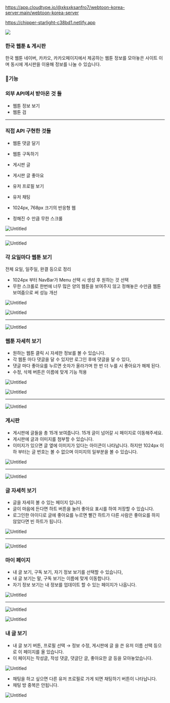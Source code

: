 https://app.cloudtype.io/@xksxksanfro7/webtoon-korea-server:main/webtoon-korea-server

https://chipper-starlight-c38bd1.netlify.app



<img src="https://prod-files-secure.s3.us-west-2.amazonaws.com/4244dcbc-f2f8-401c-ba8d-cde5ce468d2d/e1728aa1-86b9-4bbc-8d7d-75166021af3b/%EB%A9%94%EC%9D%B8.png"/>

### 한국 웹툰 & 게시판

한국 웹툰 네이버, 카카오, 카카오페이지에서 제공하는 웹툰 정보를 모아놓은 사이트 이며 동시에 게시판을 이용해 정보를 나눌 수 있습니다.

### 🔨기능

### 외부 API에서 받아온 것 들

- 웹툰 정보 보기
- 웹툰 검

---

### 직접 API 구현한 것들

- 웹툰 댓글 달기
- 웹툰 구독하기
- 게시판 글
- 게시판 글 좋아요
- 유저 프로필 보기
- 유저 채팅

- 1024px, 768px 크기의 반응형 웹
- 정해진 수 만큼 무한 스크롤

![Untitled](https://prod-files-secure.s3.us-west-2.amazonaws.com/4244dcbc-f2f8-401c-ba8d-cde5ce468d2d/f333d177-721b-4c48-b6bc-2a887ff8adc4/Untitled.png)

---

![Untitled](https://prod-files-secure.s3.us-west-2.amazonaws.com/4244dcbc-f2f8-401c-ba8d-cde5ce468d2d/a455cbf3-33c4-4910-b96d-f959287dd15f/Untitled.png)

### 각 요일마다 웹툰 보기

전체 요일, 일주일, 완결 등으로 정리

- 1024px 부터 NavBar가 Menu 선택 시 생성 후 원하는 것 선택
- 무한 스크롤로 한번에 너무 많은 양의 웹툰을 보여주지 않고 정해놓은 수만큼 웹툰 보여줌으로 써 성능 개선

![Untitled](https://prod-files-secure.s3.us-west-2.amazonaws.com/4244dcbc-f2f8-401c-ba8d-cde5ce468d2d/e9f40da6-98c3-426c-96fc-d34c22e77e30/Untitled.png)

![Untitled](https://prod-files-secure.s3.us-west-2.amazonaws.com/4244dcbc-f2f8-401c-ba8d-cde5ce468d2d/913f14f9-2c43-4e1f-8a79-43b7456c403d/Untitled.png)

---

![Untitled](https://prod-files-secure.s3.us-west-2.amazonaws.com/4244dcbc-f2f8-401c-ba8d-cde5ce468d2d/88b9e553-ae92-4b9a-ae50-fc5f832f5c0a/Untitled.png)

### 웹툰 자세히 보기

- 원하는 웹툰 클릭 시 자세한 정보를 볼 수 있습니다.
- 각 웹툰 마다 댓글을 달 수 있지만 로그인 후에 댓글을 달 수 있다,
- 댓글 마다 좋아요를 누르면 숫자가 올라가며 한 번 더 누를 시 좋아요가 해체 된다.
- 수정, 삭제 버튼은 이름에 맞게 기능 적용

![Untitled](https://prod-files-secure.s3.us-west-2.amazonaws.com/4244dcbc-f2f8-401c-ba8d-cde5ce468d2d/fe9ed61b-37b6-4320-b5fb-ae688ef8f72d/Untitled.png)

![Untitled](https://prod-files-secure.s3.us-west-2.amazonaws.com/4244dcbc-f2f8-401c-ba8d-cde5ce468d2d/b3ce3350-0e0e-4e52-bfa9-6f69cfd19394/Untitled.png)

---

![Untitled](https://prod-files-secure.s3.us-west-2.amazonaws.com/4244dcbc-f2f8-401c-ba8d-cde5ce468d2d/b77f8425-b28a-4324-a204-e69f7521622f/Untitled.png)

### 게시판

- 게시판에 글들을 총 15개 보여줍니다.
15개 글이 넘어갈 시 페이지로 이동해주세요.
- 게시판에 글과 이미지를 첨부할 수 있습니다.
- 이미지가 있으면 글 옆에 이미지가 있다는 아이콘이 나타납니다. 하지만 1024px 이하 부터는 글 번호는 볼 수 없으며 이미지의 일부분을 볼 수 있습니다.

![Untitled](https://prod-files-secure.s3.us-west-2.amazonaws.com/4244dcbc-f2f8-401c-ba8d-cde5ce468d2d/4da3c523-861a-4f12-a86e-ec112389340f/Untitled.png)

---

![Untitled](https://prod-files-secure.s3.us-west-2.amazonaws.com/4244dcbc-f2f8-401c-ba8d-cde5ce468d2d/b769cdcf-66da-4670-8e6e-227007470351/Untitled.png)

### 글 자세히 보기

- 글을 자세히 볼 수 있는 페이지 입니다.
- 글이 마음에 든다면 하트 버튼을 눌러 좋아요 표시를 하여 저장할 수 있습니다.
- 로그인한 아이디로 글에 좋아요를 누르면 빨간 하트가 다른 사람은 좋아요를 하지 않았다면 빈 하트가 됩니다.

![Untitled](https://prod-files-secure.s3.us-west-2.amazonaws.com/4244dcbc-f2f8-401c-ba8d-cde5ce468d2d/5c4c49d8-c84e-4d50-bedf-28150574bd9f/Untitled.png)

---

![Untitled](https://prod-files-secure.s3.us-west-2.amazonaws.com/4244dcbc-f2f8-401c-ba8d-cde5ce468d2d/eb2b5c72-670a-4b20-a492-9c6d1f949114/Untitled.png)

### 마이 페이지

- 내 글 보기, 구독 보기, 자기 정보 보기를 선택할 수 있습니다,
- 내 글 보기는 말, 구독 보기는 이름에 맞게 이동합니다.
- 자기 정보 보기는 내 정보를 업데이트 할 수 있는 페이지가 나옵니다.

![Untitled](https://prod-files-secure.s3.us-west-2.amazonaws.com/4244dcbc-f2f8-401c-ba8d-cde5ce468d2d/b619963a-fdb2-41a8-bc8a-5fd3c144ef16/Untitled.png)

---

![Untitled](https://prod-files-secure.s3.us-west-2.amazonaws.com/4244dcbc-f2f8-401c-ba8d-cde5ce468d2d/8e38e299-c9a2-4fb7-9be4-997d1fcaa97b/Untitled.png)

![Untitled](https://prod-files-secure.s3.us-west-2.amazonaws.com/4244dcbc-f2f8-401c-ba8d-cde5ce468d2d/4ffc2bc0-7401-400b-9838-efb80189fdeb/Untitled.png)

### 내 글 보기

- 내 글 보기 버튼, 프로필 선택 → 정보 수정, 게시판에 글 을 쓴 유저 이름 선택 등으로 이 페이지를 올 있습니다.
- 이 페이지는 작성글, 작성 댓글, 댓글단 글, 좋아요한 글 등을 모아놓았습니다.

![Untitled](https://prod-files-secure.s3.us-west-2.amazonaws.com/4244dcbc-f2f8-401c-ba8d-cde5ce468d2d/fc5fa3c9-d19e-4cd6-b243-d72bb1f51a32/Untitled.png)

- 채팅을 하고 싶으면 다른 유저 프로필로 가게 되면 채팅하기 버튼이 나타납니다.
- 채팅 방 중복은 안됩니다.

![Untitled](https://prod-files-secure.s3.us-west-2.amazonaws.com/4244dcbc-f2f8-401c-ba8d-cde5ce468d2d/3ab7255d-ba49-4bdd-929d-fa64cc499d4d/Untitled.png)
